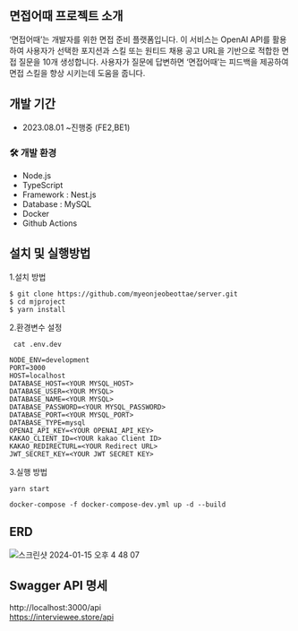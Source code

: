 ## 면접어때 프로젝트 소개 
‘면접어때’는 개발자를 위한 면접 준비 플랫폼입니다. 이 서비스는 OpenAI API를 활용하여 사용자가 선택한 포지션과 스킬 또는 원티드 채용 공고 URL을 기반으로 적합한 면접 질문을 10개 생성합니다.
사용자가 질문에 답변하면 ‘면접어때’는 피드백을 제공하여 면접 스킬을 향상 시키는데 도움을 줍니다.

## 개발 기간 
   
- 2023.08.01 ~진행중 (FE2,BE1)



### 🛠 개발 환경 
- Node.js
- TypeScript
- Framework : Nest.js
- Database : MySQL
- Docker
- Github Actions



## 설치 및 실행방법
1.설치 방법
```
$ git clone https://github.com/myeonjeobeottae/server.git
$ cd mjproject 
$ yarn install
```

2.환경변수 설정
```
 cat .env.dev

NODE_ENV=development
PORT=3000
HOST=localhost
DATABASE_HOST=<YOUR MYSQL_HOST>
DATABASE_USER=<YOUR MYSQL>
DATABASE_NAME=<YOUR MYSQL>
DATABASE_PASSWORD=<YOUR MYSQL_PASSWORD>
DATABASE_PORT=<YOUR MYSQL_PORT>
DATABASE_TYPE=mysql
OPENAI_API_KEY=<YOUR OPENAI_API_KEY>
KAKAO_CLIENT_ID=<YOUR kakao Client ID>
KAKAO_REDIRECTURL=<YOUR Redirect URL>
JWT_SECRET_KEY=<YOUR JWT SECRET KEY>
```

3.실행 방법
```
yarn start

docker-compose -f docker-compose-dev.yml up -d --build 
```

## ERD
![스크린샷 2024-01-15 오후 4 48 07](https://github.com/myeonjeobeottae/server/assets/105371325/0344020e-b4ba-460d-8db7-a021b462e986)


## Swagger API 명세 
http://localhost:3000/api <br>
https://interviewee.store/api
